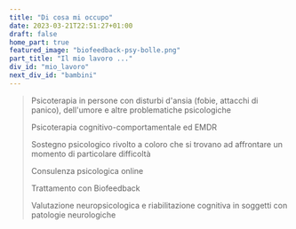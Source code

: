 ```yaml
---
title: "Di cosa mi occupo"
date: 2023-03-21T22:51:27+01:00
draft: false
home_part: true
featured_image: "biofeedback-psy-bolle.png"
part_title: "Il mio lavoro ..."
div_id: "mio_lavoro"
next_div_id: "bambini"
---
```


> Psicoterapia in persone con disturbi d'ansia (fobie, attacchi di panico), dell'umore e altre problematiche psicologiche
>
> Psicoterapia cognitivo-comportamentale ed EMDR
>
> Sostegno psicologico rivolto a coloro che si trovano ad affrontare un momento di particolare difficoltà
>
> Consulenza psicologica online
>
> Trattamento con Biofeedback
>
> Valutazione neuropsicologica e riabilitazione cognitiva in soggetti con patologie neurologiche
